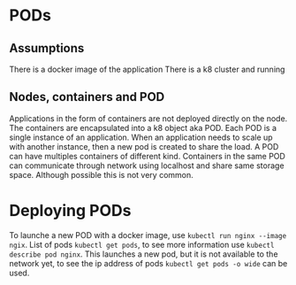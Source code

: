 # PODs

## Assumptions

There is a docker image of the application
There is a k8 cluster and running


## Nodes, containers and POD

Applications in the form of containers are not deployed directly on the node.
The containers are encapsulated into a k8 object aka POD. 
Each POD is a single instance of an application. When an application needs to
scale up with another instance, then a new pod is created to share the load.
A POD can have multiples containers of different kind. Containers in the same
POD can communicate through network using localhost and share same storage
space. Although possible this is not very common.

# Deploying PODs

To launche a new POD with a docker image, use `kubectl run nginx --image ngix`.
List of pods `kubectl get pods`, to see more information use 
`kubectl describe pod nginx`. This launches a new pod, but it is not available
to the network yet, to see the ip address of pods `kubectl get pods -o wide` 
can be used.


